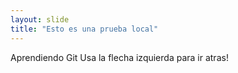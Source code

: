 ```yaml
---
layout: slide
title: "Esto es una prueba local"
---
```

Aprendiendo Git
Usa la flecha izquierda para ir atras!
